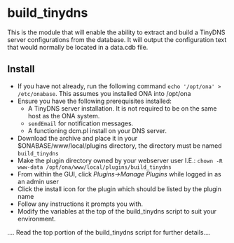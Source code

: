 build_tinydns
==============

This is the module that will enable the ability to extract and build a TinyDNS server configurations from the database. It will output the configuration text that would
normally be located in a data.cdb file.

Install
-------


  * If you have not already, run the following command `echo '/opt/ona' > /etc/onabase`.  This assumes you installed ONA into /opt/ona
  * Ensure you have the following prerequisites installed:
    * A TinyDNS server installation. It is not required to be on the same host as the ONA system.
    * `sendEmail` for notification messages.
    * A functioning dcm.pl install on your DNS server.
  * Download the archive and place it in your $ONABASE/www/local/plugins directory, the directory must be named `build_tinydns`
  * Make the plugin directory owned by your webserver user I.E.: `chown -R www-data /opt/ona/www/local/plugins/build_tinydns`
  * From within the GUI, click _Plugins->Manage Plugins_ while logged in as an admin user
  * Click the install icon for the plugin which should be listed by the plugin name
  * Follow any instructions it prompts you with.
  * Modify the variables at the top of the build_tinydns script to suit your environment.

.... Read the top portion of the build_tinydns script for further details....

